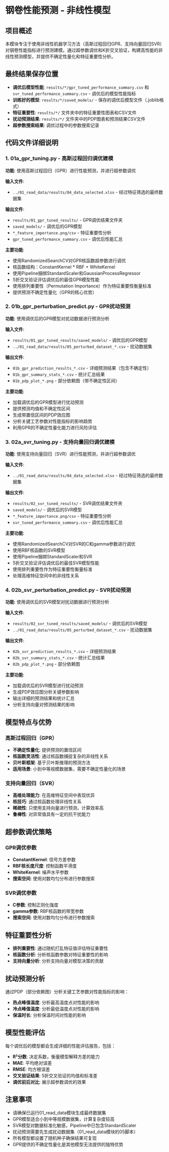 # 钢卷性能预测 - 非线性模型

## 项目概述

本模块专注于使用非线性机器学习方法（高斯过程回归GPR、支持向量回归SVR）对钢卷性能指标进行预测建模。通过超参数调优和K折交叉验证，构建高性能的非线性预测模型，并提供不确定性量化和特征重要性分析。

## 最终结果保存位置

- **调优后模型性能**: `results/*/gpr_tuned_performance_summary.csv` 和 `svr_tuned_performance_summary.csv` - 调优后的模型性能指标
- **训练好的模型**: `results/*/saved_models/` - 保存的调优后模型文件（.joblib格式）
- **特征重要性**: `results/*/` 文件夹中的特征重要性图表和CSV文件
- **扰动预测结果**: `results/*/` 文件夹中的PDP图表和预测结果CSV文件
- **超参数搜索结果**: 调优过程中的参数搜索记录

## 代码文件详细说明

### 1. 01a_gpr_tuning.py - 高斯过程回归调优建模

**功能**: 使用高斯过程回归（GPR）进行性能预测，并进行超参数调优

**输入文件**:
- `../01_read_data/results/04_data_selected.xlsx` - 经过特征筛选的最终数据集

**输出文件**:
- `results/01_gpr_tuned_results/` - GPR调优结果文件夹
- `saved_models/` - 调优后的GPR模型
- `*_feature_importance.png/csv` - 特征重要性分析
- `gpr_tuned_performance_summary.csv` - 调优后性能汇总

**主要功能**:
- 使用RandomizedSearchCV对GPR核函数超参数进行调优
- 核函数结构：ConstantKernel * RBF + WhiteKernel
- 使用Pipeline捆绑StandardScaler和GaussianProcessRegressor
- 5折交叉验证评估调优后的最佳GPR模型性能
- 使用排列重要性（Permutation Importance）作为特征重要性衡量标准
- 提供预测不确定性量化（GPR的核心优势）

### 2. 01b_gpr_perturbation_predict.py - GPR扰动预测

**功能**: 使用调优后的GPR模型对扰动数据进行预测分析

**输入文件**:
- `results/01_gpr_tuned_results/saved_models/` - 调优后的GPR模型
- `../01_read_data/results/05_perturbed_dataset_*.csv` - 扰动数据集

**输出文件**:
- `01b_gpr_prediction_results_*.csv` - 详细预测结果（包含不确定性）
- `01b_gpr_summary_stats_*.csv` - 统计汇总结果
- `01b_pdp_plot_*.png` - 部分依赖图（带不确定性区间）

**主要功能**:
- 加载调优后的GPR模型进行扰动预测
- 提供预测均值和不确定性区间
- 生成带置信区间的PDP效应图
- 分析关键工艺参数对性能指标的影响趋势
- 利用GPR的不确定性量化能力进行风险评估

### 3. 02a_svr_tuning.py - 支持向量回归调优建模

**功能**: 使用支持向量回归（SVR）进行性能预测，并进行超参数调优

**输入文件**:
- `../01_read_data/results/04_data_selected.xlsx` - 经过特征筛选的最终数据集

**输出文件**:
- `results/02_svr_tuned_results/` - SVR调优结果文件夹
- `saved_models/` - 调优后的SVR模型
- `*_feature_importance.png/csv` - 特征重要性分析
- `svr_tuned_performance_summary.csv` - 调优后性能汇总

**主要功能**:
- 使用RandomizedSearchCV对SVR的C和gamma参数进行调优
- 使用RBF核函数的SVR模型
- 使用Pipeline捆绑StandardScaler和SVR
- 5折交叉验证评估调优后的最佳SVR模型性能
- 使用排列重要性作为特征重要性衡量标准
- 处理高维特征空间中的非线性关系

### 4. 02b_svr_perturbation_predict.py - SVR扰动预测

**功能**: 使用调优后的SVR模型对扰动数据进行预测分析

**输入文件**:
- `results/02_svr_tuned_results/saved_models/` - 调优后的SVR模型
- `../01_read_data/results/05_perturbed_dataset_*.csv` - 扰动数据集

**输出文件**:
- `02b_svr_prediction_results_*.csv` - 详细预测结果
- `02b_svr_summary_stats_*.csv` - 统计汇总结果
- `02b_pdp_plot_*.png` - 部分依赖图

**主要功能**:
- 加载调优后的SVR模型进行扰动预测
- 生成PDP效应图分析关键参数影响
- 输出详细的预测结果和统计汇总
- 分析支持向量对预测结果的影响

## 模型特点与优势

### 高斯过程回归（GPR）
- **不确定性量化**: 提供预测的置信区间
- **核函数灵活性**: 通过核函数捕捉复杂的非线性关系
- **贝叶斯框架**: 基于贝叶斯推理的预测方法
- **适用场景**: 小到中等规模数据集，需要不确定性量化的场景

### 支持向量回归（SVR）
- **高维处理能力**: 在高维特征空间中表现优异
- **核技巧**: 通过核函数处理非线性关系
- **稀疏性**: 只使用支持向量进行预测，计算效率高
- **鲁棒性**: 对异常值具有一定的抗干扰能力

## 超参数调优策略

### GPR调优参数
- **ConstantKernel**: 信号方差参数
- **RBF核长度尺度**: 控制函数平滑度
- **WhiteKernel**: 噪声水平参数
- **搜索空间**: 使用对数均匀分布进行参数搜索

### SVR调优参数
- **C参数**: 控制正则化强度
- **gamma参数**: RBF核函数的带宽参数
- **搜索空间**: 使用对数均匀分布进行参数搜索

## 特征重要性分析

- **排列重要性**: 通过随机打乱特征值评估特征重要性
- **核函数分析**: 分析核函数参数对特征重要性的影响
- **支持向量分析**: 分析支持向量对模型决策的贡献

## 扰动预测分析

通过PDP（部分依赖图）分析关键工艺参数对性能指标的影响：
- **热点峰值温度**: 分析最高温度点对性能的影响
- **冷点峰值温度**: 分析最低温度点对性能的影响
- **保温时长**: 分析保温时间对性能的影响

## 模型性能评估

每个调优后的模型都会生成详细的性能评估报告，包括：
- **R²分数**: 决定系数，衡量模型解释方差的能力
- **MAE**: 平均绝对误差
- **RMSE**: 均方根误差
- **交叉验证结果**: 5折交叉验证的均值和标准差
- **调优前后对比**: 展示超参数调优的效果

## 注意事项

- 请确保已运行01_read_data模块生成最终数据集
- GPR模型适合小到中等规模数据集，计算复杂度较高
- SVR模型对数据标准化敏感，Pipeline中已包含StandardScaler
- 扰动预测需要先生成扰动数据集（01_read_data模块的05脚本）
- 所有模型都设置了随机种子确保结果可复现
- GPR提供的不确定性量化是其他模型无法提供的独特优势
